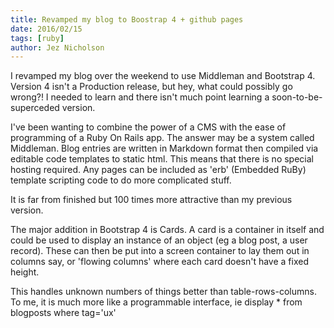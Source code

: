 ```yaml
---
title: Revamped my blog to Boostrap 4 + github pages
date: 2016/02/15
tags: [ruby]
author: Jez Nicholson
---
```

I revamped my blog over the weekend to use Middleman and Bootstrap 4. Version 4 isn't a Production release, but hey, what could possibly go wrong?! I needed to learn and there isn't much point learning a soon-to-be-superceded version.

I've been wanting to combine the power of a CMS with the ease of programming of a Ruby On Rails app. The answer may be a system called Middleman. Blog entries are written in Markdown format then compiled via editable code templates to static html. This means that there is no special hosting required. Any pages can be included as 'erb' (Embedded RuBy) template scripting code to do more complicated stuff.

It is far from finished but 100 times more attractive than my previous version.

The major addition in Bootstrap 4 is Cards. A card is a container in itself and could be used to display an instance of an object (eg a blog post, a user record). These can then be put into a screen container to lay them out in columns say, or 'flowing columns' where each card doesn't have a fixed height.

This handles unknown numbers of things better than table-rows-columns. To me, it is much more like a programmable interface, ie display * from blogposts where tag='ux'
